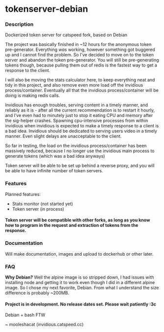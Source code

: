 # tokenserver-debian

### Description

Dockerized token server for catspeed fork, based on Debian

The project was basically finished in ~12 hours for the anonymous token pre-generator. Everything _was_ working, however something got buggered up and I cannot find the problem. So I've decided to move on to the token server and abandon the token pre-generator. You will still be pre-generating tokens though, because pulling them out of redis is the fastest way to get a response to the client.

I will also be moving the stats calculator here, to keep everything neat and tidy in this project, and also remove even more load off the invidious process/container. Eventually all that the invidious process/container will be doing is making redis calls.

Invidious has enough troubles, serving content in a timely manner, and reliably as it is - after all the current recommendation is to restart it hourly, and I've even had to minutely just to stop it eating CPU and memory after the sig-helper crashes. Spawning cpu-intensive processes from within invidious when invidious is expected to make a timely response to a client is a bad idea. Invidious should be dedicated to serving users video in a timely manner. Even slight delays are unacceptable to the client.

So far in testing, the load on the invidious process/container has been massively reduced, because I no longer use the invidious main process to generate tokens (which was a bad idea anyways)

Token server will be able to be set up behind a reverse proxy, and you will be able to have infinite number of token servers.

### Features

Planned features:
- Stats monitor (not started yet)
- Token server (in process)

#### Token server will be compatible with other forks, as long as you know how to program in the request and extraction of tokens from the response.

### Documentation

Will make documentation, images and upload to dockerhub or other later.

### FAQ

**Why Debian?** Well the alpine image is so stripped down, I had issues with installing node and getting it to work even though I did in a different alpine image. So I chose my next favorite, Debian. From what I understand the size difference is probably ~200MB.

#### Project is in development. No release dates set. Please wait patiently :3c

Debian + bash FTW

~ mooleshacat (invidious.catspeed.cc)